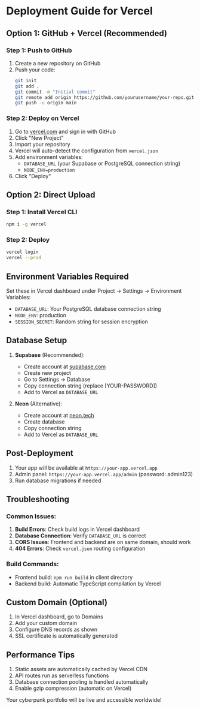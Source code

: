 # Deployment Guide for Vercel

## Option 1: GitHub + Vercel (Recommended)

### Step 1: Push to GitHub
1. Create a new repository on GitHub
2. Push your code:
   ```bash
   git init
   git add .
   git commit -m "Initial commit"
   git remote add origin https://github.com/yourusername/your-repo.git
   git push -u origin main
   ```

### Step 2: Deploy on Vercel
1. Go to [vercel.com](https://vercel.com) and sign in with GitHub
2. Click "New Project"
3. Import your repository
4. Vercel will auto-detect the configuration from `vercel.json`
5. Add environment variables:
   - `DATABASE_URL` (your Supabase or PostgreSQL connection string)
   - `NODE_ENV=production`
6. Click "Deploy"

## Option 2: Direct Upload

### Step 1: Install Vercel CLI
```bash
npm i -g vercel
```

### Step 2: Deploy
```bash
vercel login
vercel --prod
```

## Environment Variables Required

Set these in Vercel dashboard under Project → Settings → Environment Variables:

- `DATABASE_URL`: Your PostgreSQL database connection string
- `NODE_ENV`: production
- `SESSION_SECRET`: Random string for session encryption

## Database Setup

1. **Supabase** (Recommended):
   - Create account at [supabase.com](https://supabase.com)
   - Create new project
   - Go to Settings → Database
   - Copy connection string (replace [YOUR-PASSWORD])
   - Add to Vercel as `DATABASE_URL`

2. **Neon** (Alternative):
   - Create account at [neon.tech](https://neon.tech)
   - Create database
   - Copy connection string
   - Add to Vercel as `DATABASE_URL`

## Post-Deployment

1. Your app will be available at `https://your-app.vercel.app`
2. Admin panel: `https://your-app.vercel.app/admin` (password: admin123)
3. Run database migrations if needed

## Troubleshooting

### Common Issues:

1. **Build Errors**: Check build logs in Vercel dashboard
2. **Database Connection**: Verify `DATABASE_URL` is correct
3. **CORS Issues**: Frontend and backend are on same domain, should work
4. **404 Errors**: Check `vercel.json` routing configuration

### Build Commands:
- Frontend build: `npm run build` in client directory
- Backend build: Automatic TypeScript compilation by Vercel

## Custom Domain (Optional)

1. In Vercel dashboard, go to Domains
2. Add your custom domain
3. Configure DNS records as shown
4. SSL certificate is automatically generated

## Performance Tips

1. Static assets are automatically cached by Vercel CDN
2. API routes run as serverless functions
3. Database connection pooling is handled automatically
4. Enable gzip compression (automatic on Vercel)

Your cyberpunk portfolio will be live and accessible worldwide!